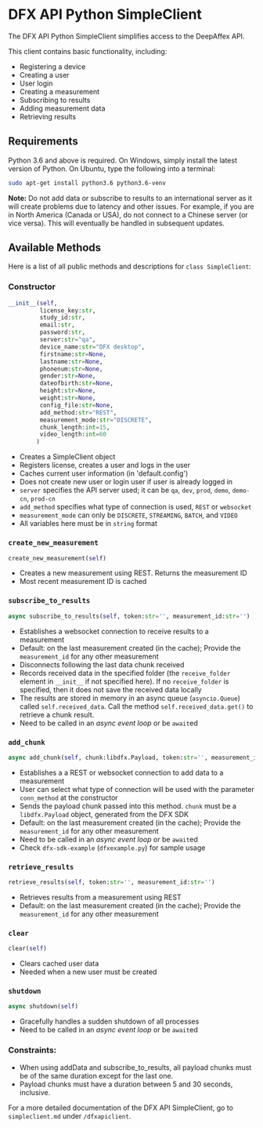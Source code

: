 # DFX API Python SimpleClient

The DFX API Python SimpleClient simplifies access to the DeepAffex API.

This client contains basic functionality, including:

* Registering a device
* Creating a user
* User login
* Creating a measurement
* Subscribing to results
* Adding measurement data
* Retrieving results

## Requirements

Python 3.6 and above is required. On Windows, simply install the latest version of Python. On Ubuntu, type the following into a terminal:

```bash
sudo apt-get install python3.6 python3.6-venv
```

**Note:**
Do not add data or subscribe to results to an international server as it will create problems due to latency and other issues. For example, if you are in North America (Canada or USA), do not connect to a Chinese server (or vice versa). This will eventually be handled in subsequent updates.

## Available Methods

Here is a list of all public methods and descriptions for `class SimpleClient`:

### Constructor

```python
__init__(self,
         license_key:str,
         study_id:str,
         email:str,
         password:str,
         server:str="qa",
         device_name:str="DFX desktop",
         firstname:str=None,
         lastname:str=None,
         phonenum:str=None,
         gender:str=None,
         dateofbirth:str=None,
         height:str=None,
         weight:str=None,
         config_file:str=None,
         add_method:str="REST",
         measurement_mode:str="DISCRETE",
         chunk_length:int=15,
         video_length:int=60
        )
```

* Creates a SimpleClient object
* Registers license, creates a user and logs in the user
* Caches current user information (in 'default.config')
* Does not create new user or login user if user is already logged in
* `server` specifies the API server used; it can be `qa`, `dev`, `prod`, `demo`, `demo-cn`, `prod-cn`
* `add_method` specifies what type of connection is used, `REST` or `websocket`
* `measurement_mode` can only be `DISCRETE`, `STREAMING`, `BATCH`, and `VIDEO`
* All variables here must be in `string` format

### `create_new_measurement`

```python
create_new_measurement(self)
```

* Creates a new measurement using REST. Returns the measurement ID
* Most recent measurement ID is cached

### `subscribe_to_results`

```python
async subscribe_to_results(self, token:str='', measurement_id:str='')
```

* Establishes a websocket connection to receive results to a measurement
* Default: on the last measurement created (in the cache); Provide the `measurement_id` for any other measurement
* Disconnects following the last data chunk received
* Records received data in the specified folder (the `receive_folder` element in `__init__` if not specified here). If no `receive_folder` is specified, then it does not save the received data locally
* The results are stored in memory in an async queue (`asyncio.Queue`) called `self.received_data`. Call the method `self.received_data.get()` to retrieve a chunk result.
* Need to be called in an *async event loop* or be `await`ed

### `add_chunk`

```python
async add_chunk(self, chunk:libdfx.Payload, token:str='', measurement_id:str='')
```

* Establishes a a REST or websocket connection to add data to a measurement
* User can select what type of connection will be used with the parameter `conn_method` at the constructor
* Sends the payload chunk passed into this method. `chunk` must be a `libdfx.Payload` object, generated from the DFX SDK
* Default: on the last measurement created (in the cache); Provide the `measurement_id` for any other measurement
* Need to be called in an *async event loop* or be `await`ed
* Check `dfx-sdk-example` (`dfxexample.py`) for sample usage

### `retrieve_results`

```python
retrieve_results(self, token:str='', measurement_id:str='')
```

* Retrieves results from a measurement using REST
* Default: on the last measurement created (in the cache); Provide the `measurement_id` for any other measurement

### `clear`

```python
clear(self)
```

* Clears cached user data
* Needed when a new user must be created

### `shutdown`

```python
async shutdown(self)
```

* Gracefully handles a sudden shutdown of all processes
* Need to be called in an *async event loop* or be `await`ed

### Constraints:

* When using addData and subscribe_to_results, all payload chunks must be of the same duration except for the last one.
* Payload chunks must have a duration between 5 and 30 seconds, inclusive.

For a more detailed documentation of the DFX API SimpleClient, go to `simpleclient.md` under `/dfxapiclient`.
